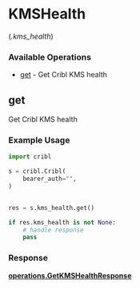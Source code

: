 # KMSHealth
(*.kms_health*)

### Available Operations

* [get](#get) - Get Cribl KMS health

## get

Get Cribl KMS health

### Example Usage

```python
import cribl

s = cribl.Cribl(
    bearer_auth="",
)


res = s.kms_health.get()

if res.kms_health is not None:
    # handle response
    pass
```


### Response

**[operations.GetKMSHealthResponse](../../models/operations/getkmshealthresponse.md)**

